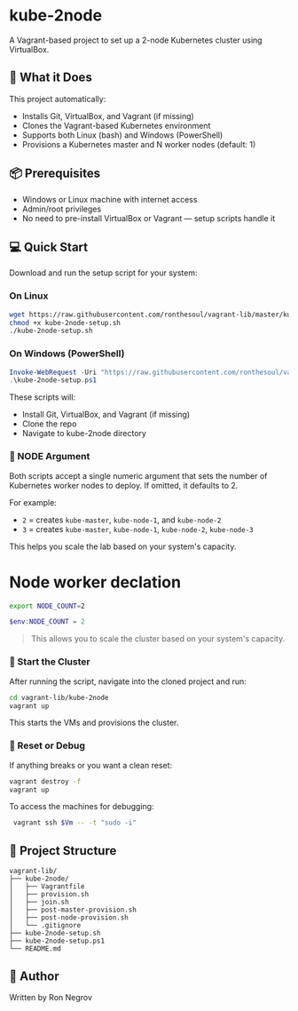 # kube-2node

A Vagrant-based project to set up a 2-node Kubernetes cluster using VirtualBox.

## 🧰 What it Does

This project automatically:
- Installs Git, VirtualBox, and Vagrant (if missing)
- Clones the Vagrant-based Kubernetes environment
- Supports both Linux (bash) and Windows (PowerShell)
- Provisions a Kubernetes master and N worker nodes (default: 1)

## 📦 Prerequisites

- Windows or Linux machine with internet access
- Admin/root privileges
- No need to pre-install VirtualBox or Vagrant — setup scripts handle it

## 💻 Quick Start

Download and run the setup script for your system:

### On Linux

```bash
wget https://raw.githubusercontent.com/ronthesoul/vagrant-lib/master/kube-2node-setup.sh
chmod +x kube-2node-setup.sh
./kube-2node-setup.sh
```

### On Windows (PowerShell)

```powershell
Invoke-WebRequest -Uri "https://raw.githubusercontent.com/ronthesoul/vagrant-lib/master/kube-2node-setup.ps1" -OutFile "kube-2node-setup.ps1"
.\kube-2node-setup.ps1
```

These scripts will:
- Install Git, VirtualBox, and Vagrant (if missing)
- Clone the repo
- Navigate to kube-2node directory

### 🔧 NODE Argument

Both scripts accept a single numeric argument that sets the number of Kubernetes worker nodes to deploy. If omitted, it defaults to 2.

For example:

- `2` = creates `kube-master`, `kube-node-1`, and `kube-node-2`
- `3` = creates `kube-master`, `kube-node-1`, `kube-node-2`, `kube-node-3`

This helps you scale the lab based on your system's capacity.

# Node worker declation
```bash
export NODE_COUNT=2
```
```powershell
$env:NODE_COUNT = 2
```
> This allows you to scale the cluster based on your system's capacity.

### 🚀 Start the Cluster

After running the script, navigate into the cloned project and run:

```bash
cd vagrant-lib/kube-2node
vagrant up
```

This starts the VMs and provisions the cluster.

### 🧪 Reset or Debug

If anything breaks or you want a clean reset:

```bash
vagrant destroy -f
vagrant up
```

To access the machines for debugging:

```bash
 vagrant ssh $Vm -- -t "sudo -i"
```

## 📁 Project Structure

```
vagrant-lib/
├── kube-2node/
│   ├── Vagrantfile
│   ├── provision.sh
│   ├── join.sh
│   ├── post-master-provision.sh
│   ├── post-node-provision.sh
│   └── .gitignore
├── kube-2node-setup.sh
├── kube-2node-setup.ps1
└── README.md
```

## 👤 Author

Written by Ron Negrov
